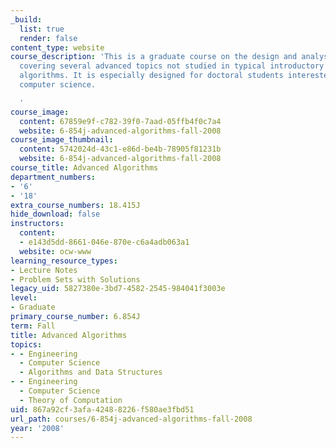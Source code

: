 ```yaml
---
_build:
  list: true
  render: false
content_type: website
course_description: 'This is a graduate course on the design and analysis of algorithms,
  covering several advanced topics not studied in typical introductory courses on
  algorithms. It is especially designed for doctoral students interested in theoretical
  computer science.

  '
course_image:
  content: 67859e9f-c782-39f0-7aad-05ffb4f0c7a4
  website: 6-854j-advanced-algorithms-fall-2008
course_image_thumbnail:
  content: 5742024d-43c1-e86d-be4b-78905f81231b
  website: 6-854j-advanced-algorithms-fall-2008
course_title: Advanced Algorithms
department_numbers:
- '6'
- '18'
extra_course_numbers: 18.415J
hide_download: false
instructors:
  content:
  - e143d5dd-8661-046e-870e-c6a4adb063a1
  website: ocw-www
learning_resource_types:
- Lecture Notes
- Problem Sets with Solutions
legacy_uid: 5827380e-3bd7-4582-2545-984041f3003e
level:
- Graduate
primary_course_number: 6.854J
term: Fall
title: Advanced Algorithms
topics:
- - Engineering
  - Computer Science
  - Algorithms and Data Structures
- - Engineering
  - Computer Science
  - Theory of Computation
uid: 867a92cf-3afa-4248-8226-f580ae3fbd51
url_path: courses/6-854j-advanced-algorithms-fall-2008
year: '2008'
---
```

